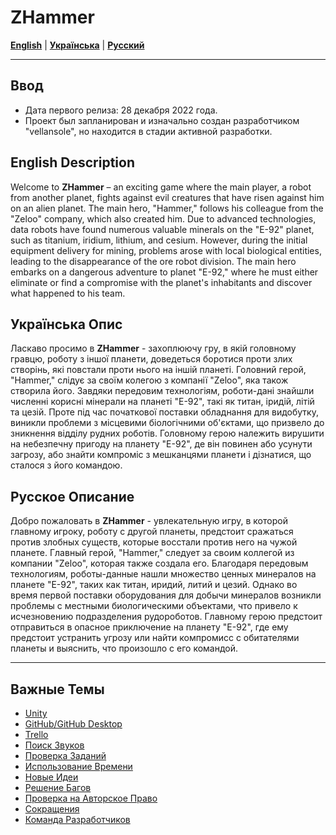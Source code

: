 # ZHammer

[**English**](#english-description) | [**Українська**](#українська-опис) | [**Русский**](#русское-описание)

---

## Ввод
* Дата первого релиза: 28 декабря 2022 года.
* Проект был запланирован и изначально создан разработчиком "vellansole", но находится в стадии активной разработки.

## English Description
Welcome to **ZHammer** – an exciting game where the main player, a robot from another planet, fights against evil creatures that have risen against him on an alien planet. The main hero, "Hammer," follows his colleague from the "Zeloo" company, which also created him. Due to advanced technologies, data robots have found numerous valuable minerals on the "E-92" planet, such as titanium, iridium, lithium, and cesium. However, during the initial equipment delivery for mining, problems arose with local biological entities, leading to the disappearance of the ore robot division. The main hero embarks on a dangerous adventure to planet "E-92," where he must either eliminate or find a compromise with the planet's inhabitants and discover what happened to his team.

## Українська Опис
Ласкаво просимо в **ZHammer** - захоплюючу гру, в якій головному гравцю, роботу з іншої планети, доведеться боротися проти злих створінь, які повстали проти нього на іншій планеті. Головний герой, "Hammer," слідує за своїм колегою з компанії "Zeloo", яка також створила його. Завдяки передовим технологіям, роботи-дані знайшли численні корисні мінерали на планеті "E-92", такі як титан, іридій, літій та цезій. Проте під час початкової поставки обладнання для видобутку, виникли проблеми з місцевими біологічними об'єктами, що призвело до зникнення відділу рудних роботів. Головному герою належить вирушити на небезпечну пригоду на планету "E-92", де він повинен або усунути загрозу, або знайти компроміс з мешканцями планети і дізнатися, що сталося з його командою.

## Русское Описание
Добро пожаловать в **ZHammer** - увлекательную игру, в которой главному игроку, роботу с другой планеты, предстоит сражаться против злобных существ, которые восстали против него на чужой планете. Главный герой, "Hammer," следует за своим коллегой из компании "Zeloo", которая также создала его. Благодаря передовым технологиям, роботы-данные нашли множество ценных минералов на планете "E-92", таких как титан, иридий, литий и цезий. Однако во время первой поставки оборудования для добычи минералов возникли проблемы с местными биологическими объектами, что привело к исчезновению подразделения рудороботов. Главному герою предстоит отправиться в опасное приключение на планету "E-92", где ему предстоит устранить угрозу или найти компромисс с обитателями планеты и выяснить, что произошло с его командой.

---

## Важные Темы
* [Unity](https://github.com/Nickiduzo/ZHmamer/blob/main/Insctruction/Unity.md)
* [GitHub/GitHub Desktop](#github-github-desktop)
* [Trello](https://github.com/Nickiduzo/ZHmamer/blob/main/Insctruction/Trello.md)
* [Поиск Звуков](#поиск-звуков)
* [Проверка Заданий](#проверка-заданий)
* [Использование Времени](https://github.com/Nickiduzo/ZHmamer/blob/main/Insctruction/%D0%98%D1%81%D0%BF%D0%BE%D0%BB%D1%8C%D0%B7%D0%BE%D0%B2%D0%B0%D0%BD%D0%B8%D0%B5%20%D0%92%D1%80%D0%B5%D0%BC%D0%B5%D0%BD%D0%B8.md)
* [Новые Идеи](#новые-идеи)
* [Решение Багов](#решение-багов)
* [Проверка на Авторское Право](#проверка-на-авторское-право)
* [Сокращения](https://github.com/Nickiduzo/ZHmamer/blob/main/Insctruction/%D0%A1%D0%BE%D0%BA%D1%80%D0%B0%D1%89%D0%B5%D0%BD%D0%B8%D1%8F.md)
* [Команда Разработчиков](#команда-разработчиков)

